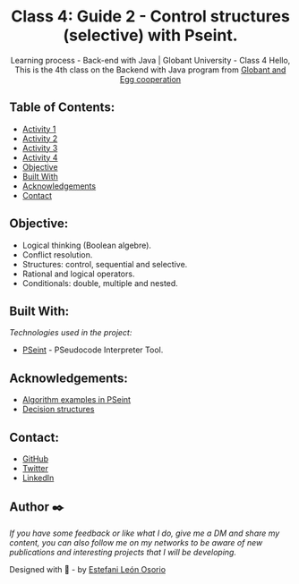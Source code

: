 <h1 align="center">Class 4: Guide 2 - Control structures (selective) with Pseint.</h1>

<div align="center">
Learning process - Back-end with Java | Globant University - Class 4
Hello, This is the 4th class on the Backend with Java program from <a href="https://globant.eggcooperation.com/" target="_blank">Globant and Egg cooperation</a>
</div>

<!-- TABLE OF CONTENTS -->

## Table of Contents:

- <a href="https://github.com/EstefaniLeon/Back-end-with-Java-Globant-University/tree/main/Class%204/Activity%201" target="_blank">Activity 1</a>
- <a href="https://github.com/EstefaniLeon/Back-end-with-Java-Globant-University/tree/main/Class%204/Activity%202" target="_blank">Activity 2</a>
- <a href="https://github.com/EstefaniLeon/Back-end-with-Java-Globant-University/tree/main/Class%204/Activity%203" target="_blank">Activity 3</a>
- <a href="https://github.com/EstefaniLeon/Back-end-with-Java-Globant-University/tree/main/Class%204/Activity%204" target="_blank">Activity 4</a>
- [Objective](#objective)
- [Built With](#built-with)
- [Acknowledgements](#acknowledgements)
- [Contact](#contact)

<!-- OBJECTIVE -->

## Objective:

- Logical thinking (Boolean algebre).
- Conflict resolution.
- Structures: control, sequential and selective.
- Rational and logical operators.
- Conditionals: double, multiple and nested.

<!-- BUILD WITH -->

## Built With:

_Technologies used in the project:_

- [PSeint](https://pseint.sourceforge.net/) - PSeudocode Interpreter Tool.

<!-- ACKNOWLEDGEMENTS -->

## Acknowledgements:

- [Algorithm examples in PSeint](https://pseudocodigoejemplos.com/)
- [Decision structures](https://www.youtube.com/watch?v=L3VIghAOX1E&list=PLgwlfcqa5h3z30kZ7LlcK8TUBeYNvKA0x&ab_channel=EggCooperation)

<!-- CONTACT -->

## Contact:

- [GitHub](https://github.com/EstefaniLeon)
- [Twitter](https://twitter.com/Esleos1)
- [LinkedIn](https://www.linkedin.com/in/estefani-leon-osorio-34a56a244/)

## Author ✒️

_If you have some feedback or like what I do, give me a DM and share my content, you can also follow me on my networks to be aware of new publications and interesting projects that I will be developing._

Designed with 💖 - by [Estefani León Osorio](https://github.com/EstefaniLeon)
